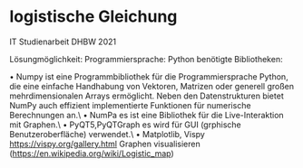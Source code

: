 # logistische Gleichung
IT Studienarbeit DHBW 2021

Lösungmöglichkeit:
Programmiersprache: Python
benötigte Bibliotheken: 


•	Numpy ist eine Programmbibliothek für die Programmiersprache Python, die eine einfache Handhabung von Vektoren, Matrizen oder generell großen mehrdimensionalen Arrays ermöglicht. Neben den Datenstrukturen bietet NumPy auch effizient implementierte Funktionen für numerische Berechnungen an.\\
•	NumPa es ist eine Bibliothek für die Live-Interaktion mit Graphen.\\
•	PyQT5,PyQTGraph  es wird für GUI (grphische Benutzeroberfläche) verwendet.\\
•	Matplotlib, Vispy https://vispy.org/gallery.html Graphen visualisieren (https://en.wikipedia.org/wiki/Logistic_map)
